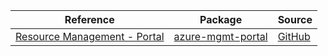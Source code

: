 | Reference | Package | Source |
|---|---|---|
|[Resource Management - Portal](mgmt-portal-readme.md)|[azure-mgmt-portal](https://pypi.org/project/azure-mgmt-portal)|[GitHub](https://github.com/Azure/azure-sdk-for-python)|
